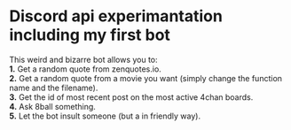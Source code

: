 # Discord api experimantation including my first bot
This weird and bizarre bot allows you to:  
**1.** Get a random quote from zenquotes.io.  
**2.** Get a random quote from a movie you want (simply change the function name and the filename).  
**3.** Get the id of most recent post on the most active 4chan boards.  
**4.** Ask 8ball something.   
**5.** Let the bot insult someone (but a in friendly way).    
